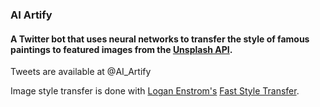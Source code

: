 ### AI Artify

#### A Twitter bot that uses neural networks to transfer the style of famous paintings to featured images from the [Unsplash API](https://unsplash.com/developers).

Tweets are available at @AI_Artify

Image style transfer is done with [Logan Enstrom's](https://github.com/lengstrom) [Fast Style Transfer](https://github.com/lengstrom/fast-style-transfer).